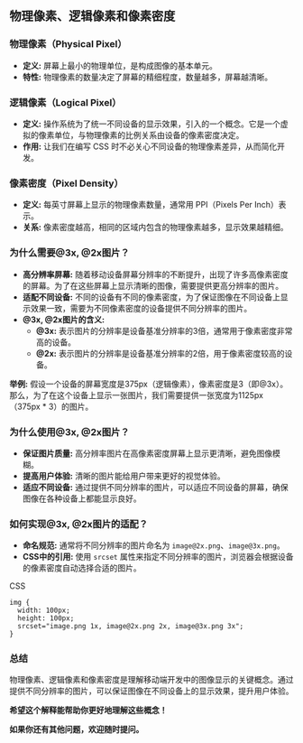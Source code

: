 ## 物理像素、逻辑像素和像素密度

### 物理像素（Physical Pixel）

- **定义:** 屏幕上最小的物理单位，是构成图像的基本单元。
- **特性:** 物理像素的数量决定了屏幕的精细程度，数量越多，屏幕越清晰。

### 逻辑像素（Logical Pixel）

- **定义:** 操作系统为了统一不同设备的显示效果，引入的一个概念。它是一个虚拟的像素单位，与物理像素的比例关系由设备的像素密度决定。
- **作用:** 让我们在编写 CSS 时不必关心不同设备的物理像素差异，从而简化开发。

### 像素密度（Pixel Density）

- **定义:** 每英寸屏幕上显示的物理像素数量，通常用 PPI（Pixels Per Inch）表示。
- **关系:** 像素密度越高，相同的区域内包含的物理像素越多，显示效果越精细。

### 为什么需要@3x, @2x图片？

- **高分辨率屏幕:** 随着移动设备屏幕分辨率的不断提升，出现了许多高像素密度的屏幕。为了在这些屏幕上显示清晰的图像，需要提供更高分辨率的图片。
- **适配不同设备:** 不同的设备有不同的像素密度，为了保证图像在不同设备上显示效果一致，需要为不同像素密度的设备提供不同分辨率的图片。
- **@3x, @2x图片的含义:**
  - **@3x:** 表示图片的分辨率是设备基准分辨率的3倍，通常用于像素密度非常高的设备。
  - **@2x:** 表示图片的分辨率是设备基准分辨率的2倍，用于像素密度较高的设备。

**举例:** 假设一个设备的屏幕宽度是375px（逻辑像素），像素密度是3（即@3x）。那么，为了在这个设备上显示一张图片，我们需要提供一张宽度为1125px（375px * 3）的图片。

### 为什么使用@3x, @2x图片？

- **保证图片质量:** 高分辨率图片在高像素密度屏幕上显示更清晰，避免图像模糊。
- **提高用户体验:** 清晰的图片能给用户带来更好的视觉体验。
- **适应不同设备:** 通过提供不同分辨率的图片，可以适应不同设备的屏幕，确保图像在各种设备上都能显示良好。

### 如何实现@3x, @2x图片的适配？

- **命名规范:** 通常将不同分辨率的图片命名为 `image@2x.png`、`image@3x.png`。
- **CSS中的引用:** 使用 `srcset` 属性来指定不同分辨率的图片，浏览器会根据设备的像素密度自动选择合适的图片。

CSS

```
img {
  width: 100px;
  height: 100px;
  srcset="image.png 1x, image@2x.png 2x, image@3x.png 3x";
}
```

### 总结

物理像素、逻辑像素和像素密度是理解移动端开发中的图像显示的关键概念。通过提供不同分辨率的图片，可以保证图像在不同设备上的显示效果，提升用户体验。

**希望这个解释能帮助你更好地理解这些概念！**

**如果你还有其他问题，欢迎随时提问。**